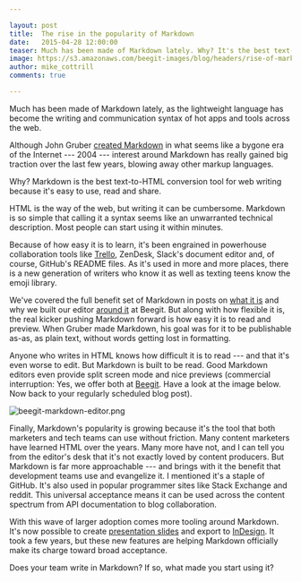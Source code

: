 ```yaml
---

layout: post
title:  The rise in the popularity of Markdown 
date:   2015-04-28 12:00:00
teaser: Much has been made of Markdown lately. Why? It's the best text-to-HTML conversion tool for web writing because it's easy to use, read and share.
image: https://s3.amazonaws.com/beegit-images/blog/headers/rise-of-markdown.jpg
author: mike_cottrill
comments: true

---
```

Much has been made of Markdown lately, as the lightweight language has become the writing and communication syntax of hot apps and tools across the web.

Although John Gruber [created Markdown](http://daringfireball.net/projects/markdown/) in what seems like a bygone era of the Internet --- 2004 --- interest around Markdown has really gained big traction over the last few years, blowing away other markup languages. 

Why? Markdown is the best text-to-HTML conversion tool for web writing because it's easy to use, read and share.

HTML is the way of the web, but writing it can be cumbersome. Markdown is so simple that calling it a syntax seems like an unwarranted technical description. Most people can start using it within minutes.

Because of how easy it is to learn, it's been engrained in powerhouse collaboration tools like [Trello](http://help.trello.com/article/821-using-markdown-in-trello), ZenDesk, Slack's document editor and, of course, GitHub's README files. As it's used in more and more places, there is a new generation of writers who know it as well as texting teens know the emoji library. 

We've covered the full benefit set of Markdown in posts on [what it is](/markdown/2015/04/21/what-is-markdown/) and why we built our editor [around it](/markdown/2014/05/27/supporting-markdown/) at Beegit. But along with how flexible it is, the real kicker pushing Markdown forward is how easy it is to read and preview. When Gruber made Markdown, his goal was for it to be publishable as-as, as plain text, without words getting lost in formatting.

Anyone who writes in HTML knows how difficult it is to read --- and that it's even worse to edit. But Markdown is built to be read. Good Markdown editors even provide split screen mode and nice previews (commercial interruption: Yes, we offer both at [Beegit](https://beegit.com). Have a look at the image below. Now back to your regularly scheduled blog post). 

![beegit-markdown-editor.png](https://ucarecdn.com/c0f106fa-3a96-4363-bdf6-ca9ffc0a2feb/)

Finally, Markdown's popularity is growing because it's the tool that both marketers and tech teams can use without friction. Many content marketers have learned HTML over the years. Many more have not, and I can tell you from the editor's desk that it's not exactly loved by content producers. But Markdown is far more approachable --- and brings with it the benefit that development teams use and evangelize it. I mentioned it's a staple of GitHub. It's also used in popular programmer sites like Stack Exchange and reddit. This universal acceptance means it can be used across the content spectrum from API documentation to blog collaboration. 

With this wave of larger adoption comes more tooling around Markdown. It's now possible to create [presentation slides](http://www.decksetapp.com/) and export to [InDesign](/using_beegit/2014/08/04/export-to-indesign/). It took a few years, but these new features are helping Markdown officially make its charge toward broad acceptance. 

Does your team write in Markdown? If so, what made you start using it? 